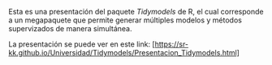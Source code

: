 Esta es una presentación del paquete *Tidymodels* de R, el cual corresponde a un megapaquete que permite generar múltiples modelos y métodos supervizados de manera simultánea.

La presentación se puede ver en este link: [https://sr-kk.github.io/Universidad/Tidymodels/Presentacion_Tidymodels.html]
